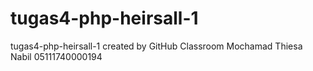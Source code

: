 # tugas4-php-heirsall-1
tugas4-php-heirsall-1 created by GitHub Classroom
Mochamad Thiesa Nabil
05111740000194
